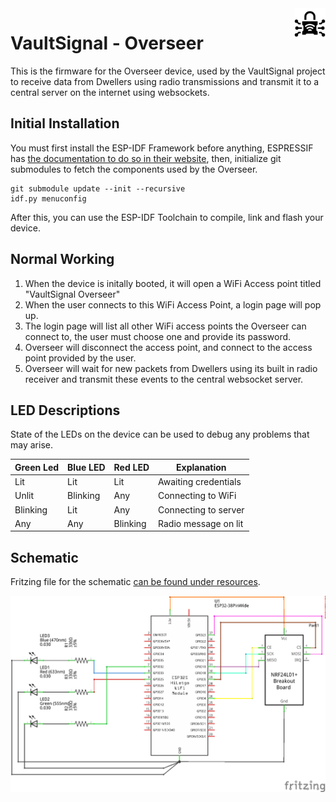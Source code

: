 <img align="right" width="50" height="50" alt="VaultSignal Logo depicting a padlock with a wifi signal sign in the middle and PCB traces moving radiating outwards from the lock." src="resources/noun-secure-connection-4316643.svg" alt="Resume application project app icon">

# VaultSignal - Overseer

This is the firmware for the Overseer device, used by the VaultSignal project to receive data from Dwellers using
radio transmissions and transmit it to a central server on the internet using websockets.

## Initial Installation

You must first install the ESP-IDF Framework before anything, ESPRESSIF has
[the documentation to do so in their website](https://docs.espressif.com/projects/esp-idf/en/v4.4/esp32/get-started/index.html#installation-step-by-step),
then, initialize git submodules to fetch the components used by the Overseer.

```
git submodule update --init --recursive
idf.py menuconfig
```

After this, you can use the ESP-IDF Toolchain to compile, link and flash your device.

## Normal Working

1. When the device is initally booted, it will open a WiFi Access point titled "VaultSignal Overseer"
2. When the user connects to this WiFi Access Point, a login page will pop up.
3. The login page will list all other WiFi access points the Overseer can connect to, the user must choose one and provide its password.
4. Overseer will disconnect the access point, and connect
   to the access point provided by the user.
5. Overseer will wait for new packets from Dwellers using
   its built in radio receiver and transmit these events to
   the central websocket server.

## LED Descriptions

State of the LEDs on the device can be used to debug
any problems that may arise.

| Green Led | Blue LED | Red LED  | Explanation          |
| --------- | -------- | -------- | -------------------- |
| Lit       | Lit      | Lit      | Awaiting credentials |
| Unlit     | Blinking | Any      | Connecting to WiFi   |
| Blinking  | Lit      | Any      | Connecting to server |
| Any       | Any      | Blinking | Radio message on lit |

## Schematic

Fritzing file for the schematic [can be found under resources](resources/Overseer%20Schematic.fzz).

![Schematic for the Overseer showing each component and their connections.](resources/Overseer%20Schematic_schem.png)
